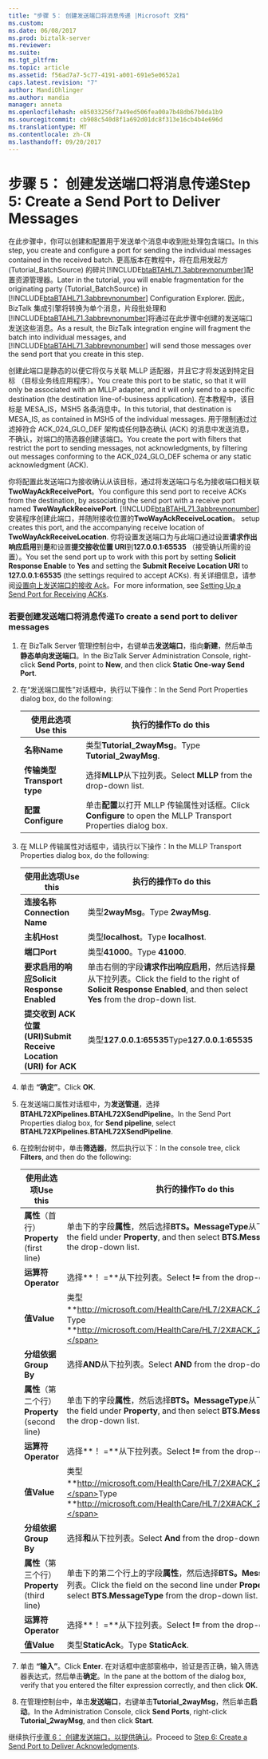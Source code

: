 ```yaml
---
title: "步骤 5： 创建发送端口将消息传递 |Microsoft 文档"
ms.custom: 
ms.date: 06/08/2017
ms.prod: biztalk-server
ms.reviewer: 
ms.suite: 
ms.tgt_pltfrm: 
ms.topic: article
ms.assetid: f56ad7a7-5c77-4191-a001-691e5e0652a1
caps.latest.revision: "7"
author: MandiOhlinger
ms.author: mandia
manager: anneta
ms.openlocfilehash: e85033256f7a49ed506fea00a7b48db67b0da1b9
ms.sourcegitcommit: cb908c540d8f1a692d01dc8f313e16cb4b4e696d
ms.translationtype: MT
ms.contentlocale: zh-CN
ms.lasthandoff: 09/20/2017
---
```

# <a name="step-5-create-a-send-port-to-deliver-messages"></a><span data-ttu-id="a1c43-102">步骤 5： 创建发送端口将消息传递</span><span class="sxs-lookup"><span data-stu-id="a1c43-102">Step 5: Create a Send Port to Deliver Messages</span></span>
<span data-ttu-id="a1c43-103">在此步骤中，你可以创建和配置用于发送单个消息中收到批处理包含端口。</span><span class="sxs-lookup"><span data-stu-id="a1c43-103">In this step, you create and configure a port for sending the individual messages contained in the received batch.</span></span> <span data-ttu-id="a1c43-104">更高版本在教程中，将在启用发起方 (Tutorial_BatchSource) 的碎片[!INCLUDE[btaBTAHL71.3abbrevnonumber](../../includes/btabtahl71-3abbrevnonumber-md.md)]配置资源管理器。</span><span class="sxs-lookup"><span data-stu-id="a1c43-104">Later in the tutorial, you will enable fragmentation for the originating party (Tutorial_BatchSource) in [!INCLUDE[btaBTAHL71.3abbrevnonumber](../../includes/btabtahl71-3abbrevnonumber-md.md)] Configuration Explorer.</span></span> <span data-ttu-id="a1c43-105">因此，BizTalk 集成引擎将转换为单个消息，片段批处理和[!INCLUDE[btaBTAHL71.3abbrevnonumber](../../includes/btabtahl71-3abbrevnonumber-md.md)]将通过在此步骤中创建的发送端口发送这些消息。</span><span class="sxs-lookup"><span data-stu-id="a1c43-105">As a result, the BizTalk integration engine will fragment the batch into individual messages, and [!INCLUDE[btaBTAHL71.3abbrevnonumber](../../includes/btabtahl71-3abbrevnonumber-md.md)] will send those messages over the send port that you create in this step.</span></span>  
  
 <span data-ttu-id="a1c43-106">创建此端口是静态的以便它将仅与关联 MLLP 适配器，并且它才将发送到特定目标 （目标业务线应用程序）。</span><span class="sxs-lookup"><span data-stu-id="a1c43-106">You create this port to be static, so that it will only be associated with an MLLP adapter, and it will only send to a specific destination (the destination line-of-business application).</span></span> <span data-ttu-id="a1c43-107">在本教程中，该目标是 MESA_IS，MSH5 各条消息中。</span><span class="sxs-lookup"><span data-stu-id="a1c43-107">In this tutorial, that destination is MESA_IS, as contained in MSH5 of the individual messages.</span></span> <span data-ttu-id="a1c43-108">用于限制通过过滤掉符合 ACK_024_GLO_DEF 架构或任何静态确认 (ACK) 的消息中发送消息，不确认，对端口的筛选器创建该端口。</span><span class="sxs-lookup"><span data-stu-id="a1c43-108">You create the port with filters that restrict the port to sending messages, not acknowledgments, by filtering out messages conforming to the ACK_024_GLO_DEF schema or any static acknowledgment (ACK).</span></span>  
  
 <span data-ttu-id="a1c43-109">你将配置此发送端口为接收确认从该目标，通过将发送端口与名为接收端口相关联**TwoWayAckReceivePort**。</span><span class="sxs-lookup"><span data-stu-id="a1c43-109">You configure this send port to receive ACKs from the destination, by associating the send port with a receive port named **TwoWayAckReceivePort**.</span></span> [!INCLUDE[btaBTAHL71.3abbrevnonumber](../../includes/btabtahl71-3abbrevnonumber-md.md)]<span data-ttu-id="a1c43-110">安装程序创建此端口，并随附接收位置的**TwoWayAckReceiveLocation**。</span><span class="sxs-lookup"><span data-stu-id="a1c43-110"> setup creates this port, and the accompanying receive location of **TwoWayAckReceiveLocation**.</span></span> <span data-ttu-id="a1c43-111">你将设置发送端口为与此端口通过设置**请求作出响应启用**到**是**和设置**提交接收位置 URI**到**127.0.0.1:65535** （接受确认所需的设置）。</span><span class="sxs-lookup"><span data-stu-id="a1c43-111">You set the send port up to work with this port by setting **Solicit Response Enable** to **Yes** and setting the **Submit Receive Location URI** to **127.0.0.1:65535** (the settings required to accept ACKs).</span></span> <span data-ttu-id="a1c43-112">有关详细信息，请参阅[设置向上发送端口的接收 Ack](../../adapters-and-accelerators/accelerator-hl7/setting-up-a-send-port-for-receiving-acks.md)。</span><span class="sxs-lookup"><span data-stu-id="a1c43-112">For more information, see [Setting Up a Send Port for Receiving ACKs](../../adapters-and-accelerators/accelerator-hl7/setting-up-a-send-port-for-receiving-acks.md).</span></span>  
  
### <a name="to-create-a-send-port-to-deliver-messages"></a><span data-ttu-id="a1c43-113">若要创建发送端口将消息传递</span><span class="sxs-lookup"><span data-stu-id="a1c43-113">To create a send port to deliver messages</span></span>  
  
1.  <span data-ttu-id="a1c43-114">在 BizTalk Server 管理控制台中，右键单击**发送端口**，指向**新建**，然后单击**静态单向发送端口**。</span><span class="sxs-lookup"><span data-stu-id="a1c43-114">In the BizTalk Server Administration Console, right-click **Send Ports**, point to **New**, and then click **Static One-way Send Port**.</span></span>  
  
2.  <span data-ttu-id="a1c43-115">在“发送端口属性”对话框中，执行以下操作：</span><span class="sxs-lookup"><span data-stu-id="a1c43-115">In the Send Port Properties dialog box, do the following:</span></span>  
  
    |<span data-ttu-id="a1c43-116">使用此选项</span><span class="sxs-lookup"><span data-stu-id="a1c43-116">Use this</span></span>|<span data-ttu-id="a1c43-117">执行的操作</span><span class="sxs-lookup"><span data-stu-id="a1c43-117">To do this</span></span>|  
    |--------------|----------------|  
    |<span data-ttu-id="a1c43-118">**名称**</span><span class="sxs-lookup"><span data-stu-id="a1c43-118">**Name**</span></span>|<span data-ttu-id="a1c43-119">类型**Tutorial_2wayMsg**。</span><span class="sxs-lookup"><span data-stu-id="a1c43-119">Type **Tutorial_2wayMsg**.</span></span>|  
    |<span data-ttu-id="a1c43-120">**传输类型**</span><span class="sxs-lookup"><span data-stu-id="a1c43-120">**Transport type**</span></span>|<span data-ttu-id="a1c43-121">选择**MLLP**从下拉列表。</span><span class="sxs-lookup"><span data-stu-id="a1c43-121">Select **MLLP** from the drop-down list.</span></span>|  
    |<span data-ttu-id="a1c43-122">**配置**</span><span class="sxs-lookup"><span data-stu-id="a1c43-122">**Configure**</span></span>|<span data-ttu-id="a1c43-123">单击**配置**以打开 MLLP 传输属性对话框。</span><span class="sxs-lookup"><span data-stu-id="a1c43-123">Click **Configure** to open the MLLP Transport Properties dialog box.</span></span>|  
  
3.  <span data-ttu-id="a1c43-124">在 MLLP 传输属性对话框中，请执行以下操作：</span><span class="sxs-lookup"><span data-stu-id="a1c43-124">In the MLLP Transport Properties dialog box, do the following:</span></span>  
  
    |<span data-ttu-id="a1c43-125">使用此选项</span><span class="sxs-lookup"><span data-stu-id="a1c43-125">Use this</span></span>|<span data-ttu-id="a1c43-126">执行的操作</span><span class="sxs-lookup"><span data-stu-id="a1c43-126">To do this</span></span>|  
    |--------------|----------------|  
    |<span data-ttu-id="a1c43-127">**连接名称**</span><span class="sxs-lookup"><span data-stu-id="a1c43-127">**Connection Name**</span></span>|<span data-ttu-id="a1c43-128">类型**2wayMsg**。</span><span class="sxs-lookup"><span data-stu-id="a1c43-128">Type **2wayMsg**.</span></span>|  
    |<span data-ttu-id="a1c43-129">**主机**</span><span class="sxs-lookup"><span data-stu-id="a1c43-129">**Host**</span></span>|<span data-ttu-id="a1c43-130">类型**localhost**。</span><span class="sxs-lookup"><span data-stu-id="a1c43-130">Type **localhost**.</span></span>|  
    |<span data-ttu-id="a1c43-131">**端口**</span><span class="sxs-lookup"><span data-stu-id="a1c43-131">**Port**</span></span>|<span data-ttu-id="a1c43-132">类型**41000**。</span><span class="sxs-lookup"><span data-stu-id="a1c43-132">Type **41000**.</span></span>|  
    |<span data-ttu-id="a1c43-133">**要求启用的响应**</span><span class="sxs-lookup"><span data-stu-id="a1c43-133">**Solicit Response Enabled**</span></span>|<span data-ttu-id="a1c43-134">单击右侧的字段**请求作出响应启用**，然后选择**是**从下拉列表。</span><span class="sxs-lookup"><span data-stu-id="a1c43-134">Click the field to the right of **Solicit Response Enabled**, and then select **Yes** from the drop-down list.</span></span>|  
    |<span data-ttu-id="a1c43-135">**提交收到 ACK 位置 (URI)**</span><span class="sxs-lookup"><span data-stu-id="a1c43-135">**Submit Receive Location (URI) for ACK**</span></span>|<span data-ttu-id="a1c43-136">类型**127.0.0.1:65535**</span><span class="sxs-lookup"><span data-stu-id="a1c43-136">Type**127.0.0.1:65535**</span></span>|  
  
4.  <span data-ttu-id="a1c43-137">单击 **“确定”**。</span><span class="sxs-lookup"><span data-stu-id="a1c43-137">Click **OK**.</span></span>  
  
5.  <span data-ttu-id="a1c43-138">在发送端口属性对话框中，为**发送管道**，选择**BTAHL72XPipelines.BTAHL72XSendPipeline**。</span><span class="sxs-lookup"><span data-stu-id="a1c43-138">In the Send Port Properties dialog box, for **Send pipeline**, select **BTAHL72XPipelines.BTAHL72XSendPipeline**.</span></span>  
  
6.  <span data-ttu-id="a1c43-139">在控制台树中，单击**筛选器**，然后执行以下：</span><span class="sxs-lookup"><span data-stu-id="a1c43-139">In the console tree, click **Filters**, and then do the following:</span></span>  
  
    |<span data-ttu-id="a1c43-140">使用此选项</span><span class="sxs-lookup"><span data-stu-id="a1c43-140">Use this</span></span>|<span data-ttu-id="a1c43-141">执行的操作</span><span class="sxs-lookup"><span data-stu-id="a1c43-141">To do this</span></span>|  
    |--------------|----------------|  
    |<span data-ttu-id="a1c43-142">**属性**（首行）</span><span class="sxs-lookup"><span data-stu-id="a1c43-142">**Property** (first line)</span></span>|<span data-ttu-id="a1c43-143">单击下的字段**属性**，然后选择**BTS。MessageType**从下拉列表。</span><span class="sxs-lookup"><span data-stu-id="a1c43-143">Click the field under **Property**, and then select **BTS.MessageType** from the drop-down list.</span></span>|  
    |<span data-ttu-id="a1c43-144">**运算符**</span><span class="sxs-lookup"><span data-stu-id="a1c43-144">**Operator**</span></span>|<span data-ttu-id="a1c43-145">选择**！ =**从下拉列表。</span><span class="sxs-lookup"><span data-stu-id="a1c43-145">Select **!=** from the drop-down list.</span></span>|  
    |<span data-ttu-id="a1c43-146">**值**</span><span class="sxs-lookup"><span data-stu-id="a1c43-146">**Value**</span></span>|<span data-ttu-id="a1c43-147">类型**http://microsoft.com/HealthCare/HL7/2X#ACK_24_GLO_DEF**。</span><span class="sxs-lookup"><span data-stu-id="a1c43-147">Type **http://microsoft.com/HealthCare/HL7/2X#ACK_24_GLO_DEF**.</span></span>|  
    |<span data-ttu-id="a1c43-148">**分组依据**</span><span class="sxs-lookup"><span data-stu-id="a1c43-148">**Group By**</span></span>|<span data-ttu-id="a1c43-149">选择**AND**从下拉列表。</span><span class="sxs-lookup"><span data-stu-id="a1c43-149">Select **AND** from the drop-down list.</span></span>|  
    |<span data-ttu-id="a1c43-150">**属性**（第二个行）</span><span class="sxs-lookup"><span data-stu-id="a1c43-150">**Property** (second line)</span></span>|<span data-ttu-id="a1c43-151">单击下的字段**属性**，然后选择**BTS。MessageType**从下拉列表。</span><span class="sxs-lookup"><span data-stu-id="a1c43-151">Click the field under **Property**, and then select **BTS.MessageType** from the drop-down list.</span></span>|  
    |<span data-ttu-id="a1c43-152">**运算符**</span><span class="sxs-lookup"><span data-stu-id="a1c43-152">**Operator**</span></span>|<span data-ttu-id="a1c43-153">选择**！ =**从下拉列表。</span><span class="sxs-lookup"><span data-stu-id="a1c43-153">Select **!=** from the drop-down list.</span></span>|  
    |<span data-ttu-id="a1c43-154">**值**</span><span class="sxs-lookup"><span data-stu-id="a1c43-154">**Value**</span></span>|<span data-ttu-id="a1c43-155">类型**http://microsoft.com/HealthCare/HL7/2X#ACK_25_GLO_DEF。**</span><span class="sxs-lookup"><span data-stu-id="a1c43-155">Type **http://microsoft.com/HealthCare/HL7/2X#ACK_25_GLO_DEF.**</span></span>|  
    |<span data-ttu-id="a1c43-156">**分组依据**</span><span class="sxs-lookup"><span data-stu-id="a1c43-156">**Group By**</span></span>|<span data-ttu-id="a1c43-157">选择**和**从下拉列表。</span><span class="sxs-lookup"><span data-stu-id="a1c43-157">Select **And** from the drop-down list.</span></span>|  
    |<span data-ttu-id="a1c43-158">**属性**（第三个行）</span><span class="sxs-lookup"><span data-stu-id="a1c43-158">**Property** (third line)</span></span>|<span data-ttu-id="a1c43-159">单击下的第二个行上的字段**属性**，然后选择**BTS。MessageType**从下拉列表。</span><span class="sxs-lookup"><span data-stu-id="a1c43-159">Click the field on the second line under **Property**, and then select **BTS.MessageType** from the drop-down list.</span></span>|  
    |<span data-ttu-id="a1c43-160">**运算符**</span><span class="sxs-lookup"><span data-stu-id="a1c43-160">**Operator**</span></span>|<span data-ttu-id="a1c43-161">选择**！ =**从下拉列表。</span><span class="sxs-lookup"><span data-stu-id="a1c43-161">Select **!=** from the drop-down list.</span></span>|  
    |<span data-ttu-id="a1c43-162">**值**</span><span class="sxs-lookup"><span data-stu-id="a1c43-162">**Value**</span></span>|<span data-ttu-id="a1c43-163">类型**StaticAck**。</span><span class="sxs-lookup"><span data-stu-id="a1c43-163">Type **StaticAck**.</span></span>|  
  
7.  <span data-ttu-id="a1c43-164">单击 **“输入”**。</span><span class="sxs-lookup"><span data-stu-id="a1c43-164">Click **Enter**.</span></span> <span data-ttu-id="a1c43-165">在对话框中底部窗格中，验证是否正确，输入筛选器表达式，然后单击**确定**。</span><span class="sxs-lookup"><span data-stu-id="a1c43-165">In the pane at the bottom of the dialog box, verify that you entered the filter expression correctly, and then click **OK**.</span></span>  
  
8.  <span data-ttu-id="a1c43-166">在管理控制台中，单击**发送端口**，右键单击**Tutorial_2wayMsg**，然后单击**启动**。</span><span class="sxs-lookup"><span data-stu-id="a1c43-166">In the Administration Console, click **Send Ports**, right-click **Tutorial_2wayMsg**, and then click **Start**.</span></span>  
  
 <span data-ttu-id="a1c43-167">继续执行[步骤 6： 创建发送端口，以提供确认](../../adapters-and-accelerators/accelerator-hl7/step-6-create-a-send-port-to-deliver-acknowledgments.md)。</span><span class="sxs-lookup"><span data-stu-id="a1c43-167">Proceed to [Step 6: Create a Send Port to Deliver Acknowledgments](../../adapters-and-accelerators/accelerator-hl7/step-6-create-a-send-port-to-deliver-acknowledgments.md).</span></span>